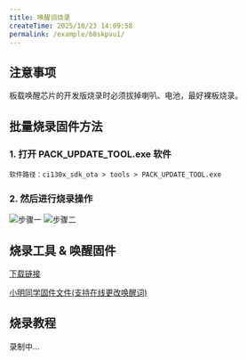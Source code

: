 ```yaml
---
title: 唤醒词烧录
createTime: 2025/10/23 14:09:58
permalink: /example/b8skpvu1/
---
```


## 注意事项

板载唤醒芯片的开发版烧录时必须拔掉喇叭、电池，最好裸板烧录。

## 批量烧录固件方法

### 1. 打开 PACK_UPDATE_TOOL.exe 软件

    软件路径：ci130x_sdk_ota > tools > PACK_UPDATE_TOOL.exe

### 2. 然后进行烧录操作

![步骤一](/images/wakeup/1.png)
![步骤二](/images/wakeup/2.png)

## 烧录工具 & 唤醒固件

[下载链接](https://esp-ai2.oss-cn-beijing.aliyuncs.com/docs/ci130x_sdk_ota.zip)

[小明同学固件文件(支持在线更改唤醒词)](https://esp-ai2.oss-cn-beijing.aliyuncs.com/docs/%E5%B0%8F%E6%98%8E%E5%90%8C%E5%AD%A6%E4%B8%B2%E5%8F%A31%E5%8F%91%E9%80%81START.zip)

## 烧录教程

录制中...
